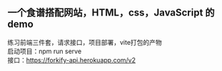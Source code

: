 ## 一个食谱搭配网站，HTML，css，JavaScript 的demo
练习前端三件套，请求接口，项目部署，vite打包的产物
<br>
启动项目：npm run serve
<br>
接口：https://forkify-api.herokuapp.com/v2